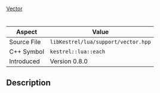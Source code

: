 [Vector](index.md)
# 
| Aspect | Value |
| --- | --- |
| Source File | `libKestrel/lua/support/vector.hpp` |
| C++ Symbol | `kestrel::lua::each` |
| Introduced | Version 0.8.0 |
## Description
